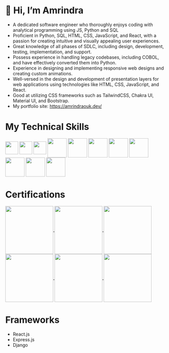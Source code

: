 # 👋 Hi, I’m Amrindra 
- A dedicated software engineer who thoroughly enjoys coding with analytical programming using JS, Python and SQL
- Proficient in Python, SQL, HTML, CSS, JavaScript, and React, with a passion for
creating intuitive and visually appealing user experiences.
- Great knowledge of all phases of SDLC, including design,
development, testing, implementation, and support.
- Possess experience in handling legacy codebases, including COBOL, and have effectively converted them into Python.
- Experience in designing and implementing responsive web designs and
creating custom animations.
- Well-versed in the design and development of presentation layers for
web applications using technologies like HTML, CSS, JavaScript, and React.
- Good at utilizing CSS frameworks such as TailwindCSS, Chakra UI, Material UI, and Bootstrap.
- My portfolio site: https://amrindraouk.dev/

# My Technical Skills
<p align="left">
  <img align="center" src="https://img.icons8.com/color/100/000000/python--v1.png" alt="" height="40" width="40" />
<!--   <img align="center" src="https://img.icons8.com/external-soft-fill-juicy-fish/60/external-sql-coding-and-development-soft-fill-soft-fill-juicy-fish.png" alt="" height="40" width="40" /> -->
  <img align="center" src="https://img.icons8.com/external-those-icons-flat-those-icons/24/external-SQL-development-files-those-icons-flat-those-icons.png" height="40" width="40" />
  <img align="center" src="https://img.icons8.com/color/48/my-sql.png" alt="" height="40" width="40" />
  <img align="center" src="https://img.icons8.com/color/100/000000/html-5--v1.png" alt="" height="60" width="60" />
  <img align="center" src="https://img.icons8.com/color/100/000000/css3.png" alt="" height="60" width="60" />
  <img align="center" src="https://img.icons8.com/color/100/000000/javascript--v1.png" height="60" width="60" />
  <img align="center" src="https://img.icons8.com/plasticine/100/000000/react.png" height="60" width="60" />
  <img align="center" src="https://img.icons8.com/color/100/000000/typescript.png" height="60" width="60" />
  <img align="center" src="https://img.icons8.com/color/100/000000/redux.png" height="60" width="60" />
  <img align="center" src="https://img.icons8.com/color/100/000000/nodejs.png" alt="" height="60" width="60" />
  <img align="center" src="https://img.icons8.com/color/100/000000/mongodb.png" height="60" width="60" />
</p>

# Certifications
<p align="left">
  <a href="https://www.credly.com/earner/earned/badge/b1883724-8c79-4ecd-8c5c-0d3cfb5bf3cd" target="_blank">
    <img align="center" src="https://images.credly.com/size/340x340/images/997d4586-e7b2-4174-9c76-5c7304953e2c/image.png" alt="" height="150" width="150" />
  <a/>
  <a href="https://www.credly.com/earner/earned/badge/8e8e61ac-6b9b-47de-a9db-03c67b1c651d" target="_blank">
    <img align="center" src="https://images.credly.com/size/340x340/images/4d81763c-b917-4ab9-92be-103af95c0a21/image.png" alt="" height="150" width="150" />
  <a/>
  <a href="https://www.credly.com/earner/earned/badge/d7da4b23-f431-4fe7-88a2-844d98a1dc17" target="_blank">
    <img align="center" src="https://images.credly.com/size/340x340/images/e91ed0b0-842b-417f-8d2f-b07535febdda/image.png" alt="" height="150" width="150" />
  <a/>
  <a href="https://www.credly.com/earner/earned/badge/263330e1-ad75-4792-9569-b479590ad180" target="_blank">
    <img align="center" src="https://images.credly.com/size/340x340/images/024324c7-4d4c-4008-8db7-01e0d4222126/image.png" alt="" height="150" width="150" />
  <a/>
  <a href="https://www.credly.com/earner/earned/badge/8019243c-46b4-48f6-90f5-bfac4bd60253" target="_blank">
    <img align="center" src="https://images.credly.com/size/340x340/images/efbdc0d6-b46e-4e3c-8cf8-2314d8a5b971/GCC_badge_python_1000x1000.png" alt="" height="150" width="150" />
  <a/>
  <a href="https://www.credly.com/earner/earned/badge/5088bcad-3f3e-4ce0-b089-5f8e2bdf8dab" target="_blank">
    <img align="center" src="https://images.credly.com/size/340x340/images/ae2f5bae-b110-4ea1-8e26-77cf5f76c81e/GCC_badge_IT_Support_1000x1000.png" alt="" height="150" width="150" />
  <a/>
</p>

# Frameworks
- React.js
- Express.js
- Django

<!---
Amrindra/Amrindra is a ✨ special ✨ repository because its `README.md` (this file) appears on your GitHub profile.
You can click the Preview link to take a look at your changes.
--->
